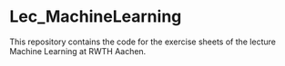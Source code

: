 # Lec_MachineLearning
This repository contains the code for the exercise sheets of the lecture Machine Learning at RWTH Aachen.
